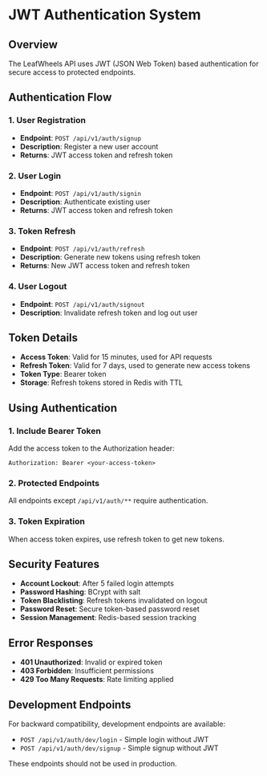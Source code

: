 # JWT Authentication System

## Overview

The LeafWheels API uses JWT (JSON Web Token) based authentication for secure access to protected endpoints.

## Authentication Flow

### 1. User Registration
- **Endpoint**: `POST /api/v1/auth/signup`
- **Description**: Register a new user account
- **Returns**: JWT access token and refresh token

### 2. User Login
- **Endpoint**: `POST /api/v1/auth/signin`
- **Description**: Authenticate existing user
- **Returns**: JWT access token and refresh token

### 3. Token Refresh
- **Endpoint**: `POST /api/v1/auth/refresh`
- **Description**: Generate new tokens using refresh token
- **Returns**: New JWT access token and refresh token

### 4. User Logout
- **Endpoint**: `POST /api/v1/auth/signout`
- **Description**: Invalidate refresh token and log out user

## Token Details

- **Access Token**: Valid for 15 minutes, used for API requests
- **Refresh Token**: Valid for 7 days, used to generate new access tokens
- **Token Type**: Bearer token
- **Storage**: Refresh tokens stored in Redis with TTL

## Using Authentication

### 1. Include Bearer Token
Add the access token to the Authorization header:
```
Authorization: Bearer <your-access-token>
```

### 2. Protected Endpoints
All endpoints except `/api/v1/auth/**` require authentication.

### 3. Token Expiration
When access token expires, use refresh token to get new tokens.

## Security Features

- **Account Lockout**: After 5 failed login attempts
- **Password Hashing**: BCrypt with salt
- **Token Blacklisting**: Refresh tokens invalidated on logout
- **Password Reset**: Secure token-based password reset
- **Session Management**: Redis-based session tracking

## Error Responses

- **401 Unauthorized**: Invalid or expired token
- **403 Forbidden**: Insufficient permissions
- **429 Too Many Requests**: Rate limiting applied

## Development Endpoints

For backward compatibility, development endpoints are available:
- `POST /api/v1/auth/dev/login` - Simple login without JWT
- `POST /api/v1/auth/dev/signup` - Simple signup without JWT

These endpoints should not be used in production.